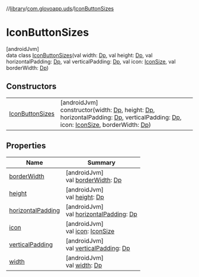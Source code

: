 //[library](../../../index.md)/[com.glovoapp.uds](../index.md)/[IconButtonSizes](index.md)

# IconButtonSizes

[androidJvm]\
data class [IconButtonSizes](index.md)(val width: [Dp](https://developer.android.com/reference/kotlin/androidx/compose/ui/unit/Dp.html), val height: [Dp](https://developer.android.com/reference/kotlin/androidx/compose/ui/unit/Dp.html), val horizontalPadding: [Dp](https://developer.android.com/reference/kotlin/androidx/compose/ui/unit/Dp.html), val verticalPadding: [Dp](https://developer.android.com/reference/kotlin/androidx/compose/ui/unit/Dp.html), val icon: [IconSize](../-icon-size/index.md), val borderWidth: [Dp](https://developer.android.com/reference/kotlin/androidx/compose/ui/unit/Dp.html))

## Constructors

| | |
|---|---|
| [IconButtonSizes](-icon-button-sizes.md) | [androidJvm]<br>constructor(width: [Dp](https://developer.android.com/reference/kotlin/androidx/compose/ui/unit/Dp.html), height: [Dp](https://developer.android.com/reference/kotlin/androidx/compose/ui/unit/Dp.html), horizontalPadding: [Dp](https://developer.android.com/reference/kotlin/androidx/compose/ui/unit/Dp.html), verticalPadding: [Dp](https://developer.android.com/reference/kotlin/androidx/compose/ui/unit/Dp.html), icon: [IconSize](../-icon-size/index.md), borderWidth: [Dp](https://developer.android.com/reference/kotlin/androidx/compose/ui/unit/Dp.html)) |

## Properties

| Name | Summary |
|---|---|
| [borderWidth](border-width.md) | [androidJvm]<br>val [borderWidth](border-width.md): [Dp](https://developer.android.com/reference/kotlin/androidx/compose/ui/unit/Dp.html) |
| [height](height.md) | [androidJvm]<br>val [height](height.md): [Dp](https://developer.android.com/reference/kotlin/androidx/compose/ui/unit/Dp.html) |
| [horizontalPadding](horizontal-padding.md) | [androidJvm]<br>val [horizontalPadding](horizontal-padding.md): [Dp](https://developer.android.com/reference/kotlin/androidx/compose/ui/unit/Dp.html) |
| [icon](icon.md) | [androidJvm]<br>val [icon](icon.md): [IconSize](../-icon-size/index.md) |
| [verticalPadding](vertical-padding.md) | [androidJvm]<br>val [verticalPadding](vertical-padding.md): [Dp](https://developer.android.com/reference/kotlin/androidx/compose/ui/unit/Dp.html) |
| [width](width.md) | [androidJvm]<br>val [width](width.md): [Dp](https://developer.android.com/reference/kotlin/androidx/compose/ui/unit/Dp.html) |
